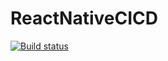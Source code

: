# ReactNativeCICD
[![Build status](https://build.appcenter.ms/v0.1/apps/3658314c-4dc2-4410-9781-720c66e1a558/branches/develop/badge)](https://appcenter.ms)
